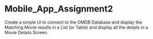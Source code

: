 # Mobile_App_Assignment2
Create a simple Ul to connect to the OMDB Database and display the Matching Movie results in a List (or Table) and display all the details in a Movie Details Screen. 
